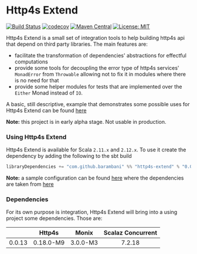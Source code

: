 # Http4s Extend
[![Build Status](https://travis-ci.org/barambani/http4s-extend.svg?branch=master)](https://travis-ci.org/barambani/http4s-extend)
[![codecov](https://codecov.io/gh/barambani/http4s-extend/branch/master/graph/badge.svg)](https://codecov.io/gh/barambani/http4s-extend)
[![Maven Central](https://img.shields.io/maven-central/v/com.github.barambani/http4s-extend_2.12.svg)](https://maven-badges.herokuapp.com/maven-central/com.github.barambani/http4s-extend_2.12)
[![License: MIT](https://img.shields.io/badge/License-MIT-yellow.svg)](https://github.com/barambani/http4s-extend/blob/master/LICENSE)

Http4s Extend is a small set of integration tools to help building http4s api that depend on third party libraries. The main features are:
* facilitate the transformation of dependencies' abstractions for effectful computations
* provide some tools for decoupling the error type of http4s services' `MonadError` from `Throwable` allowing not to fix it in modules where there is no need for that
* provide some helper modules for tests that are implemented over the `Either` Monad instead of `IO`.

A basic, still descriptive, example that demonstrates some possible uses for Http4s Extend can be found [here](https://github.com/barambani/http4s-poc-api)

**Note:** this project is in early alpha stage. Not usable in production.

### Using Http4s Extend
Http4s Extend is available for Scala `2.11.x` and `2.12.x`. To use it create the dependency by adding the following to the sbt build
```scala
libraryDependencies += "com.github.barambani" %% "http4s-extend" % "0.0.13"
```
**Note:** a sample configuration can be found [here](https://github.com/barambani/http4s-poc-api/blob/master/build.sbt) where the dependencies are taken from [here](https://github.com/barambani/http4s-poc-api/blob/master/project/Dependencies.scala)

### Dependencies ###
For its own purpose is integration, Http4s Extend will bring into a using project some dependencies. Those are:

|        | Http4s    | Monix    | Scalaz Concurrent |
| ------ |:---------:|:--------:|:-----------------:|
| 0.0.13 | 0.18.0-M9 | 3.0.0-M3 | 7.2.18            |
